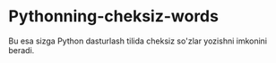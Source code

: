 # Pythonning-cheksiz-words
Bu esa sizga Python dasturlash tilida cheksiz so'zlar yozishni imkonini beradi.
